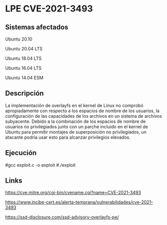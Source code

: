 # LPE CVE-2021-3493

## Sistemas afectados

Ubuntu 20.10

Ubuntu 20.04 LTS

Ubuntu 18.04 LTS

Ubuntu 16.04 LTS

Ubuntu 14.04 ESM


## Descripción

La implementación de overlayfs en el kernel de Linux no comprobó apropiadamente con respecto a los espacios de nombre de los usuarios, la configuración de las capacidades de los archivos en un sistema de archivos subyacente. Debido a la combinación de los espacios de nombre de usuarios no privilegiados junto con un parche incluido en el kernel de Ubuntu para permitir montajes de superposición no privilegiados, un atacante podría usar esto para alcanzar privilegios elevados.


## Ejecución

#gcc exploit.c -o exploit
#./exploit


## Links

https://cve.mitre.org/cgi-bin/cvename.cgi?name=CVE-2021-3493

https://www.incibe-cert.es/alerta-temprana/vulnerabilidades/cve-2021-3493

https://ssd-disclosure.com/ssd-advisory-overlayfs-pe/

